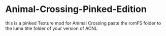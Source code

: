 # Animal-Crossing-Pinked-Edition
this is a pinked Texture mod for Animal Crossing
paste the romFS folder to the luma title folder of your version of ACNL
